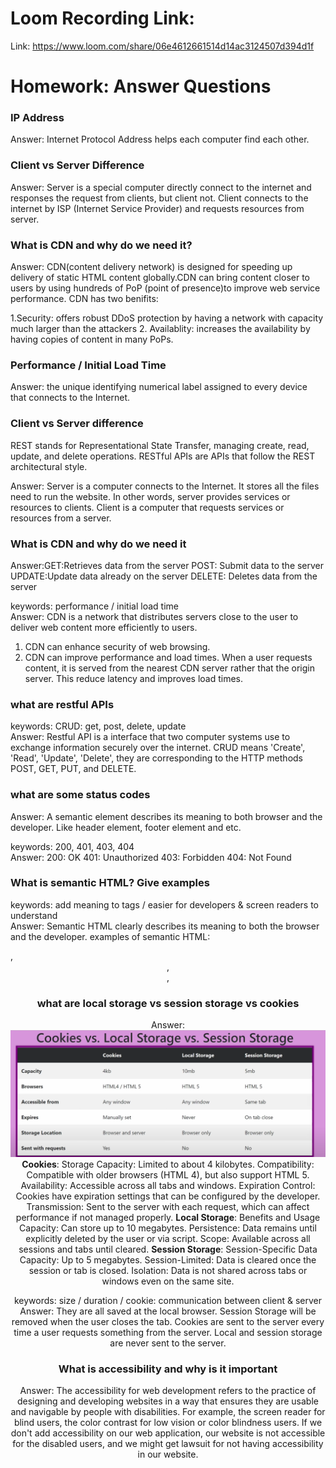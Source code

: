 # Loom Recording Link:

Link:
https://www.loom.com/share/06e4612661514d14ac3124507d394d1f

# Homework: Answer Questions

### IP Address

Answer: Internet Protocol Address helps each computer find each other.


### Client vs Server Difference

Answer: Server is a special computer directly connect to the internet and responses the request from clients, but client not. Client connects to the internet by ISP (Internet Service Provider) and requests resources from server.

### What is CDN and why do we need it?

Answer: CDN(content delivery network) is designed for speeding up delivery of static HTML content globally.CDN can bring content closer to users by using hundreds of PoP (point of presence)to improve web service performance.
CDN has two benifits:

1.Security: offers robust DDoS protection by having a network with capacity much larger than the attackers 2. Availablity: increases the availability by having copies of content in many PoPs.

### Performance / Initial Load Time

Answer:
the unique identifying numerical label assigned to every device
that connects to the Internet.

### Client vs Server difference


REST stands for Representational State Transfer, managing create, read, update, and delete operations. RESTful APIs are APIs that follow the REST architectural style.

Answer:
Server is a computer connects to the Internet. It stores all the files need to
run the website. In other words, server provides services or resources to clients.
Client is a computer that requests services or resources from a server.

### What is CDN and why do we need it


Answer:GET:Retrieves data from the server
POST: Submit data to the server
UPDATE:Update data already on the server
DELETE: Deletes data from the server

keywords: performance / initial load time
<br>
Answer:
CDN is a network that distributes servers close to the user to deliver web content more
efficiently to users.

1. CDN can enhance security of web browsing.
2. CDN can improve performance and load times. When a user requests content, it is served
   from the nearest CDN server rather that the origin server. This reduce latency and improves load times.

### what are restful APIs

keywords: CRUD: get, post, delete, update
<br>
Answer:
Restful API is a interface that two computer systems use to exchange information securely over the internet.
CRUD means 'Create', 'Read', 'Update', 'Delete', they are corresponding to the HTTP methods POST, GET, PUT, and DELETE.

### what are some status codes


Answer: A semantic element describes its meaning to both browser and the developer.
Like header element, footer element and etc.

keywords: 200, 401, 403, 404
<br>
Answer:
200: OK
401: Unauthorized
403: Forbidden
404: Not Found

### What is semantic HTML? Give examples

keywords: add meaning to tags / easier for developers & screen readers to understand
<br>
Answer:
Semantic HTML clearly describes its meaning to both the browser and the developer.
examples of semantic HTML: <footer>, <header>, <form>, <table>

### what are local storage vs session storage vs cookies


Answer:![local storage vs session storage vs cookie](image.png)
**Cookies**:
Storage Capacity: Limited to about 4 kilobytes.
Compatibility: Compatible with older browsers (HTML 4), but also support HTML 5.
Availability: Accessible across all tabs and windows.
Expiration Control: Cookies have expiration settings that can be configured by the developer.
Transmission: Sent to the server with each request, which can affect performance if not managed properly.
**Local Storage**: Benefits and Usage
Capacity: Can store up to 10 megabytes.
Persistence: Data remains until explicitly deleted by the user or via script.
Scope: Available across all sessions and tabs until cleared.
**Session Storage**: Session-Specific Data
Capacity: Up to 5 megabytes.
Session-Limited: Data is cleared once the session or tab is closed.
Isolation: Data is not shared across tabs or windows even on the same site.

keywords: size / duration / cookie: communication between client & server
<br>
Answer:
They are all saved at the local browser.
Session Storage will be removed when the user closes the tab.
Cookies are sent to the server every time a user requests something from the server.
Local and session storage are never sent to the server.

### What is accessibility and why is it important

Answer:
The accessibility for web development refers to the practice of designing
and developing websites in a way that ensures they are usable and navigable by people with disabilities.
For example, the screen reader for blind users, the color contrast for low vision or color blindness users.
If we don't add accessibility on our web application, our website is not accessible for the disabled users,
and we might get lawsuit for not having accessibility in our website.
